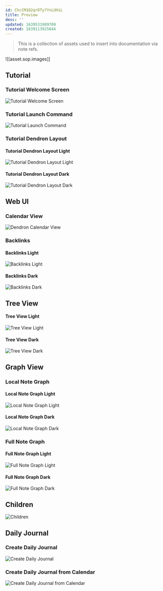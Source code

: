 ```yaml
---
id: ChcCM1Q2qrDTy7YnLUHiL
title: Preview
desc: ''
updated: 1639531989709
created: 1639113925844
---
```


> This is a collection of assets used to insert into documentation via note refs.

![[asset.sop.images]]

## Tutorial

### Tutorial Welcome Screen

![Tutorial Welcome Screen](https://org-dendron-public-assets.s3.amazonaws.com/images/tutorial-welcome-screen-2.png)

### Tutorial Launch Command

![Tutorial Launch Command](https://org-dendron-public-assets.s3.amazonaws.com/images/tutorial-launch-tutorial-cmd-2.gif)

### Tutorial Dendron Layout

#### Tutorial Dendron Layout Light

![Tutorial Dendron Layout Light](https://org-dendron-public-assets.s3.amazonaws.com/images/tutorial-layout-2.png)

#### Tutorial Dendron Layout Dark

![Tutorial Dendron Layout Dark](https://org-dendron-public-assets.s3.amazonaws.com/images/tutorial-layout-2-dark.png)

## Web UI

### Calendar View

![Dendron Calendar View](https://org-dendron-public-assets.s3.amazonaws.com/images/calendar-view.png)

### Backlinks

#### Backlinks Light

![Backlinks Light](https://org-dendron-public-assets.s3.amazonaws.com/images/tutorial-backlinks.png)

#### Backlinks Dark

![Backlinks Dark](https://org-dendron-public-assets.s3.amazonaws.com/images/tutorial-backlinks-dark.png)

## Tree View

#### Tree View Light

![Tree View Light](https://org-dendron-public-assets.s3.amazonaws.com/images/tutorial-tree-view.png)

#### Tree View Dark

![Tree View Dark](https://org-dendron-public-assets.s3.amazonaws.com/images/tutorial-tree-view-dark.png)

## Graph View

### Local Note Graph

#### Local Note Graph Light

![Local Note Graph Light](https://org-dendron-public-assets.s3.amazonaws.com/images/graph-view-local.png)

#### Local Note Graph Dark

![Local Note Graph Dark](https://org-dendron-public-assets.s3.amazonaws.com/images/graph-view-local-dark.png)

### Full Note Graph

#### Full Note Graph Light

![Full Note Graph Light](https://org-dendron-public-assets.s3.amazonaws.com/images/graph-view-full.png)

#### Full Note Graph Dark

![Full Note Graph Dark](https://org-dendron-public-assets.s3.amazonaws.com/images/graph-view-full-dark.png)

## Children

![Children](https://org-dendron-public-assets.s3.amazonaws.com/images/children.png)

## Daily Journal

### Create Daily Journal

![Create Daily Journal](https://org-dendron-public-assets.s3.amazonaws.com/images/create-daily-journal.gif)

### Create Daily Journal from Calendar

![Create Daily Journal from Calendar](https://org-dendron-public-assets.s3.amazonaws.com/images/create-daily-journal-calendar.gif)
